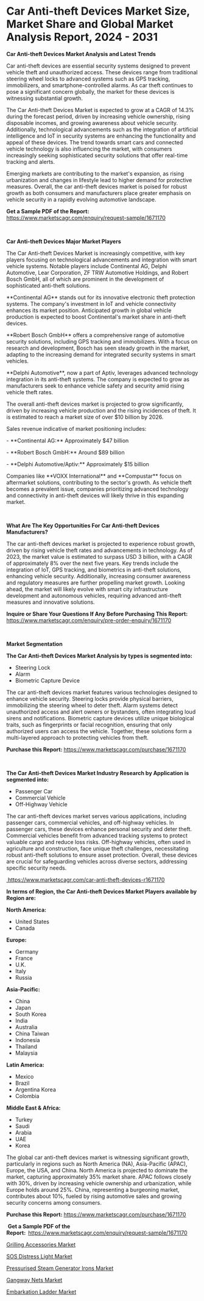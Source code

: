 <p><h1>Car Anti-theft Devices Market Size, Market Share and Global Market Analysis Report, 2024 - 2031</h1></p><p><strong>Car Anti-theft Devices Market Analysis and Latest Trends</strong></p>
<p><p>Car anti-theft devices are essential security systems designed to prevent vehicle theft and unauthorized access. These devices range from traditional steering wheel locks to advanced systems such as GPS tracking, immobilizers, and smartphone-controlled alarms. As car theft continues to pose a significant concern globally, the market for these devices is witnessing substantial growth.</p><p>The Car Anti-theft Devices Market is expected to grow at a CAGR of 14.3% during the forecast period, driven by increasing vehicle ownership, rising disposable incomes, and growing awareness about vehicle security. Additionally, technological advancements such as the integration of artificial intelligence and IoT in security systems are enhancing the functionality and appeal of these devices. The trend towards smart cars and connected vehicle technology is also influencing the market, with consumers increasingly seeking sophisticated security solutions that offer real-time tracking and alerts.</p><p>Emerging markets are contributing to the market's expansion, as rising urbanization and changes in lifestyle lead to higher demand for protective measures. Overall, the car anti-theft devices market is poised for robust growth as both consumers and manufacturers place greater emphasis on vehicle security in a rapidly evolving automotive landscape.</p></p>
<p><strong>Get a Sample PDF of the Report:&nbsp;</strong> <a href="https://www.marketscagr.com/enquiry/request-sample/1671170?utm_campaign=1286&utm_medium=2&utm_source=Github&utm_content=ia&utm_term=10102024&utm_id=car-anti-theft-devices">https://www.marketscagr.com/enquiry/request-sample/1671170</a></p>
<p>&nbsp;</p>
<p><strong>Car Anti-theft Devices Major Market Players</strong></p>
<p><p>The Car Anti-theft Devices Market is increasingly competitive, with key players focusing on technological advancements and integration with smart vehicle systems. Notable players include Continental AG, Delphi Automotive, Lear Corporation, ZF TRW Automotive Holdings, and Robert Bosch GmbH, all of which are prominent in the development of sophisticated anti-theft solutions.</p><p>**Continental AG** stands out for its innovative electronic theft protection systems. The company's investment in IoT and vehicle connectivity enhances its market position. Anticipated growth in global vehicle production is expected to boost Continental's market share in anti-theft devices.</p><p>**Robert Bosch GmbH** offers a comprehensive range of automotive security solutions, including GPS tracking and immobilizers. With a focus on research and development, Bosch has seen steady growth in the market, adapting to the increasing demand for integrated security systems in smart vehicles.</p><p>**Delphi Automotive**, now a part of Aptiv, leverages advanced technology integration in its anti-theft systems. The company is expected to grow as manufacturers seek to enhance vehicle safety and security amid rising vehicle theft rates.</p><p>The overall anti-theft devices market is projected to grow significantly, driven by increasing vehicle production and the rising incidences of theft. It is estimated to reach a market size of over $10 billion by 2026.</p><p>Sales revenue indicative of market positioning includes:</p><p>- **Continental AG:** Approximately $47 billion</p><p>- **Robert Bosch GmbH:** Around $89 billion</p><p>- **Delphi Automotive/Aptiv:** Approximately $15 billion</p><p>Companies like **VOXX International** and **Compustar** focus on aftermarket solutions, contributing to the sector's growth. As vehicle theft becomes a prevalent issue, companies prioritizing advanced technology and connectivity in anti-theft devices will likely thrive in this expanding market.</p></p>
<p>&nbsp;</p>
<p><strong>What Are The Key Opportunities For Car Anti-theft Devices Manufacturers?</strong></p>
<p><p>The car anti-theft devices market is projected to experience robust growth, driven by rising vehicle theft rates and advancements in technology. As of 2023, the market value is estimated to surpass USD 3 billion, with a CAGR of approximately 8% over the next five years. Key trends include the integration of IoT, GPS tracking, and biometrics in anti-theft solutions, enhancing vehicle security. Additionally, increasing consumer awareness and regulatory measures are further propelling market growth. Looking ahead, the market will likely evolve with smart city infrastructure development and autonomous vehicles, requiring advanced anti-theft measures and innovative solutions.</p></p>
<p><strong>Inquire or Share Your Questions If Any Before Purchasing This Report:</strong> <a href="https://www.marketscagr.com/enquiry/pre-order-enquiry/1671170?utm_campaign=1286&utm_medium=2&utm_source=Github&utm_content=ia&utm_term=10102024&utm_id=car-anti-theft-devices">https://www.marketscagr.com/enquiry/pre-order-enquiry/1671170</a></p>
<p>&nbsp;</p>
<p><strong>Market Segmentation</strong></p>
<p><strong>The Car Anti-theft Devices Market Analysis by types is segmented into:</strong></p>
<p><ul><li>Steering Lock</li><li>Alarm</li><li>Biometric Capture Device</li></ul></p>
<p><p>The car anti-theft devices market features various technologies designed to enhance vehicle security. Steering locks provide physical barriers, immobilizing the steering wheel to deter theft. Alarm systems detect unauthorized access and alert owners or bystanders, often integrating loud sirens and notifications. Biometric capture devices utilize unique biological traits, such as fingerprints or facial recognition, ensuring that only authorized users can access the vehicle. Together, these solutions form a multi-layered approach to protecting vehicles from theft.</p></p>
<p><strong>Purchase this Report:&nbsp;</strong><a href="https://www.marketscagr.com/purchase/1671170?utm_campaign=1286&utm_medium=2&utm_source=Github&utm_content=ia&utm_term=10102024&utm_id=car-anti-theft-devices">https://www.marketscagr.com/purchase/1671170</a></p>
<p>&nbsp;</p>
<p><strong>The Car Anti-theft Devices Market Industry Research by Application is segmented into:</strong></p>
<p><ul><li>Passenger Car</li><li>Commercial Vehicle</li><li>Off-Highway Vehicle</li></ul></p>
<p><p>The car anti-theft devices market serves various applications, including passenger cars, commercial vehicles, and off-highway vehicles. In passenger cars, these devices enhance personal security and deter theft. Commercial vehicles benefit from advanced tracking systems to protect valuable cargo and reduce loss risks. Off-highway vehicles, often used in agriculture and construction, face unique theft challenges, necessitating robust anti-theft solutions to ensure asset protection. Overall, these devices are crucial for safeguarding vehicles across diverse sectors, addressing specific security needs.</p></p>
<p><a href="https://www.marketscagr.com/car-anti-theft-devices-r1671170?utm_campaign=1286&utm_medium=2&utm_source=Github&utm_content=ia&utm_term=10102024&utm_id=car-anti-theft-devices">&nbsp;https://www.marketscagr.com/car-anti-theft-devices-r1671170</a></p>
<p><strong>In terms of Region, the Car Anti-theft Devices Market Players available by Region are:</strong></p>
<p>
    <p> <strong> North America: </strong>
        <ul>
            <li>United States</li>
            <li>Canada</li>
        </ul>
        </p> 
    <p> <strong> Europe: </strong>
        <ul>
            <li>Germany</li>
            <li>France</li>
            <li>U.K.</li>
            <li>Italy</li>
            <li>Russia</li>
        </ul>
        </p> 
    <p> <strong> Asia-Pacific: </strong>
        <ul>
            <li>China</li>
            <li>Japan</li>
            <li>South Korea</li>
            <li>India</li>
            <li>Australia</li>
            <li>China Taiwan</li>
            <li>Indonesia</li>
            <li>Thailand</li>
            <li>Malaysia</li>
        </ul>
        </p> 
    <p> <strong> Latin America: </strong>
        <ul>
            <li>Mexico</li>
            <li>Brazil</li>
            <li>Argentina Korea</li>
            <li>Colombia</li>
        </ul>
        </p> 
    <p> <strong> Middle East & Africa: </strong>
        <ul>
            <li>Turkey</li>
            <li>Saudi</li>
            <li>Arabia</li>
            <li>UAE</li>
            <li>Korea</li>
        </ul>
    </p>
    </p>
<p><p>The global car anti-theft devices market is witnessing significant growth, particularly in regions such as North America (NA), Asia-Pacific (APAC), Europe, the USA, and China. North America is projected to dominate the market, capturing approximately 35% market share. APAC follows closely with 30%, driven by increasing vehicle ownership and urbanization, while Europe holds around 25%. China, representing a burgeoning market, contributes about 10%, fueled by rising automotive sales and growing security concerns among consumers.</p></p>
<p><strong>Purchase this Report: </strong><a href="https://www.marketscagr.com/purchase/1671170?utm_campaign=1286&utm_medium=2&utm_source=Github&utm_content=ia&utm_term=10102024&utm_id=car-anti-theft-devices">https://www.marketscagr.com/purchase/1671170</a></p>
<p>&nbsp;<strong>Get a Sample PDF of the Report:&nbsp;&nbsp;</strong><a href="https://www.marketscagr.com/enquiry/request-sample/1671170?utm_campaign=1286&utm_medium=2&utm_source=Github&utm_content=ia&utm_term=10102024&utm_id=car-anti-theft-devices">https://www.marketscagr.com/enquiry/request-sample/1671170</a></p>
<p><strong></strong></p>
<p><p><a href="https://www.linkedin.com/pulse/global-grilling-accessories-market-trends-forecasts-strategic-d4dse?utm_campaign=1286&utm_medium=2&utm_source=Github&utm_content=ia&utm_term=10102024&utm_id=car-anti-theft-devices">Grilling Accessories Market</a></p><p><a href="https://www.linkedin.com/pulse/sos-distress-light-market-evolution-global-trends-regional-uavje?utm_campaign=1286&utm_medium=2&utm_source=Github&utm_content=ia&utm_term=10102024&utm_id=car-anti-theft-devices">SOS Distress Light Market</a></p><p><a href="https://www.linkedin.com/pulse/global-pressurised-steam-generator-irons-market-analysis-key-cypge?utm_campaign=1286&utm_medium=2&utm_source=Github&utm_content=ia&utm_term=10102024&utm_id=car-anti-theft-devices">Pressurised Steam Generator Irons Market</a></p><p><a href="https://www.linkedin.com/pulse/influencing-factors-gangway-nets-market-insights-growth-nr0je?utm_campaign=1286&utm_medium=2&utm_source=Github&utm_content=ia&utm_term=10102024&utm_id=car-anti-theft-devices">Gangway Nets Market</a></p><p><a href="https://www.linkedin.com/pulse/embarkation-ladder-market-global-trends-forecast-2024--6fhre?utm_campaign=1286&utm_medium=2&utm_source=Github&utm_content=ia&utm_term=10102024&utm_id=car-anti-theft-devices">Embarkation Ladder Market</a></p></p>